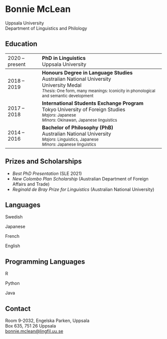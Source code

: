 # Bonnie McLean

Uppsala University <span class="icon-library" aria-hidden="true"></span><br>Department of Linguistics and Philology

## Education <span class="icon-googlescholar" aria-hidden="true"></span>

| <span style="font-weight:normal">2020 – present</span> | <span style="font-weight:normal; text-align:left">**PhD in Linguistics**<br/>Uppsala University</span> |
| :----------------------------------------------------- | :----------------------------------------------------------- |
| 2018 – 2019                                            | **Honours Degree in Language Studies**<br/>Australian National University<br/><span class="icon-award" aria-hidden="true"></span>University Medal<br/><font size=2> <i>Thesis</i>: One form, many meanings: Iconicity in phonological and semantic development</font> |
| 2017 – 2018                                            | **International Students Exchange Program**<br>Tokyo University of Foreign Studies<br><font size=2><i>Majors</i>: Japanese<br/><i>Minors</i>: Okinawan, Japanese linguistics</font> |
| 2014 – 2016                                            | **Bachelor of Philosophy (PhB)**<br>Australian National University<br><font size=2><i>Majors</i>: Linguistics, Japanese<br><i>Minors</i>: Japanese linguistics</font> |

## Prizes and Scholarships <span class="icon-award" aria-hidden="true"></span>

* *Best PhD Presentation* (SLE 2021)
* *New Colombo Plan Scholarship* (Australian Department of Foreign Affairs and Trade)
* *Reginald de Bray Prize for Linguistics* (Australian National University)

## Languages <span class="icon-bubbles" aria-hidden="true"></span>

Swedish <span class="icon-star-full" aria-hidden="true"></span>

Japanese <span class="icon-star-full" aria-hidden="true"></span><span class="icon-star-full" aria-hidden="true"></span>

French <span class="icon-star-full" aria-hidden="true"></span><span class="icon-star-full" aria-hidden="true"></span>

English <span class="icon-star-full" aria-hidden="true"></span><span class="icon-star-full" aria-hidden="true"></span><span class="icon-star-full" aria-hidden="true"></span>

## Programming Languages<span class="icon-wrench" aria-hidden="true"></span>

R <span class="icon-star-full" aria-hidden="true"></span><span class="icon-star-full" aria-hidden="true"></span><span class="icon-star-full" aria-hidden="true"></span>

Python <span class="icon-star-full" aria-hidden="true"></span><span class="icon-star-full" aria-hidden="true"></span><span class="icon-star-full" aria-hidden="true"></span>

Java <span class="icon-star-full" aria-hidden="true">

## Contact

<span class="icon-location" aria-hidden="true"></span> Room 9-2032, Engelska Parken, Uppsala<br><span class="icon-envelop" aria-hidden="true"></span> Box 635, 751 26 Uppsala<br><span class="icon-mail" aria-hidden="true"></span> bonnie.mclean@lingfil.uu.se






